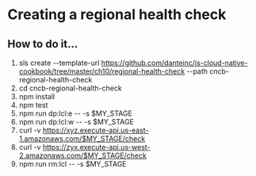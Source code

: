 # Creating a regional health check

## How to do it...
1. sls create --template-url https://github.com/danteinc/js-cloud-native-cookbook/tree/master/ch10/regional-health-check --path cncb-regional-health-check
2. cd cncb-regional-health-check
3. npm install
4. npm test
5. npm run dp:lcl:e -- -s $MY_STAGE
6. npm run dp:lcl:w -- -s $MY_STAGE
7. curl -v https://xyz.execute-api.us-east-1.amazonaws.com/$MY_STAGE/check
8. curl -v https://zyx.execute-api.us-west-2.amazonaws.com/$MY_STAGE/check
9. npm run rm:lcl -- -s $MY_STAGE
